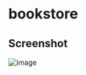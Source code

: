 # bookstore

## Screenshot
![image](https://user-images.githubusercontent.com/46265500/212470714-0e678db2-d22c-4d19-9699-8971f183e451.png)
